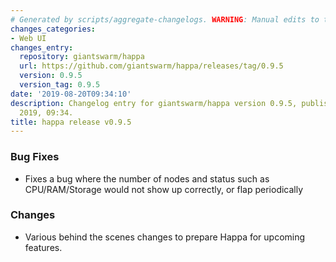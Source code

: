 ```yaml
---
# Generated by scripts/aggregate-changelogs. WARNING: Manual edits to this files will be overwritten.
changes_categories:
- Web UI
changes_entry:
  repository: giantswarm/happa
  url: https://github.com/giantswarm/happa/releases/tag/0.9.5
  version: 0.9.5
  version_tag: 0.9.5
date: '2019-08-20T09:34:10'
description: Changelog entry for giantswarm/happa version 0.9.5, published on 20 August
  2019, 09:34.
title: happa release v0.9.5
---
```


### Bug Fixes

- Fixes a bug where the number of nodes and status such as CPU/RAM/Storage would not show up correctly, or flap periodically

### Changes

- Various behind the scenes changes to prepare Happa for upcoming features.
